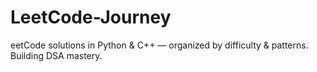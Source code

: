 # LeetCode-Journey
eetCode solutions in Python &amp; C++ — organized by difficulty &amp; patterns. Building DSA mastery.
